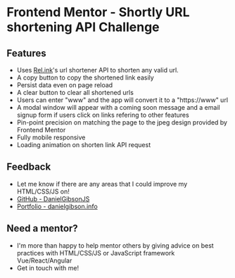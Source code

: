 # Frontend Mentor - Shortly URL shortening API Challenge

## Features

- Uses [Rel.ink](https://rel.ink/)'s url shortener API to shorten any valid url.
- A copy button to copy the shortened link easily
- Persist data even on page reload
- A clear button to clear all shortened urls
- Users can enter "www" and the app will convert it to a "https://www" url
- A modal window will appear with a coming soon message and a email signup form if users click on links refering to other features
- Pin-point precision on matching the page to the jpeg design provided by Frontend Mentor
- Fully mobile responsive 
- Loading animation on shorten link API request

## Feedback

- Let me know if there are any areas that I could improve my HTML/CSS/JS on!
- [GitHub - DanielGibsonJS](https://github.com/danielgibsonjs)
- [Portfolio - danielgibson.info](https://danielgibson.info/)

## Need a mentor?

- I'm more than happy to help mentor others by giving advice on best practices with HTML/CSS/JS or JavaScript framework Vue/React/Angular
- Get in touch with me!
